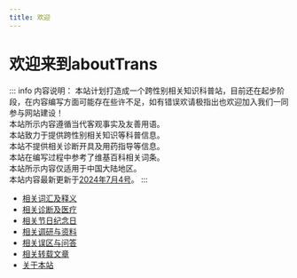 ```yaml
---
title: 欢迎
---
```

# 欢迎来到aboutTrans
::: info 内容说明：
本站计划打造成一个跨性别相关知识科普站，目前还在起步阶段，在内容编写方面可能存在些许不足，如有错误欢请极指出也欢迎加入我们一同参与网站建设！  
本站所示内容遵循当代客观事实及友善用语。  
本站致力于提供跨性别相关知识等科普信息。  
本站不提供相关诊断开具及用药指导等信息。  
本站在编写过程中参考了维基百科相关词条。  
本站所示内容仅适用于中国大陆地区。  
本站内容最新更新于[2024年7月4号](https://github.com/ChisakaKanako/aboutTrans)。
:::
* [相关词汇及释义](/document/words.md)  
* [相关诊断及医疗](/document/medical.md)  
* [相关节日纪念日](/document/days.md)  
* [相关调研与资料](/document/research.md)  
* [相关误区与问答](/document/Q&A.md)  
* [相关转载文章](/document/article.md)  
* [关于本站](/document/about.md)  
